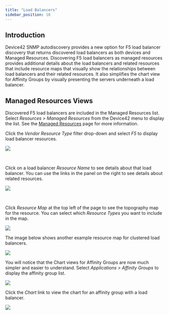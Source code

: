```yaml
---
title: "Load Balancers"
sidebar_position: 18
---
```


## Introduction

Device42 SNMP autodiscovery provides a new option for F5 load balancer discovery that returns discovered load balancers as both devices and Managed Resources. Discovering F5 load balancers as managed resources provides additional details about the load balancers and related resources that include resource maps that visually show the relationships between load balancers and their related resources. It also simplifies the chart view for Affinity Groups by visually presenting the servers underneath a load balancer.

## Managed Resources Views

Discovered F5 load balancers are included in the Managed Resources list. Select _Resources > Managed Resources_ from the Device42 menu to display the list. See the [Managed Resources](https://docs.device42.com/auto-discovery/resources/) page for more information.

Click the _Vendor Resource Type_ filter drop-down and select _F5_ to display load balancer resources.

![](/assets/images/Load-Balancers_resources-listdrop-down.png)

 

Click on a load balancer _Resource Name_ to see details about that load balancer. You can use the links in the panel on the right to see details about related resources.

![](/assets/images/Load-Balancers_single-resource-props.png)

 

Click _Resource Map_ at the top left of the page to see the topography map for the resource. You can select which _Resource Types_ you want to include in the map.

![](/assets/images/Load-Balancers_cluster-map.png)

The image below shows another example resource map for clustered load balancers.

![](/assets/images/Load-Balancers_single-map.png)

You will notice that the Chart views for Affinity Groups are now much simpler and easier to understand. Select _Applications > Affinity Groups_ to display the affinity group list.

![](/assets/images/Load-Balancers_AG-list.png)

Click the _Chart_ link to view the chart for an affinity group with a load balancer.

![](/assets/images/Load-Balancers_AG-chart.png)
